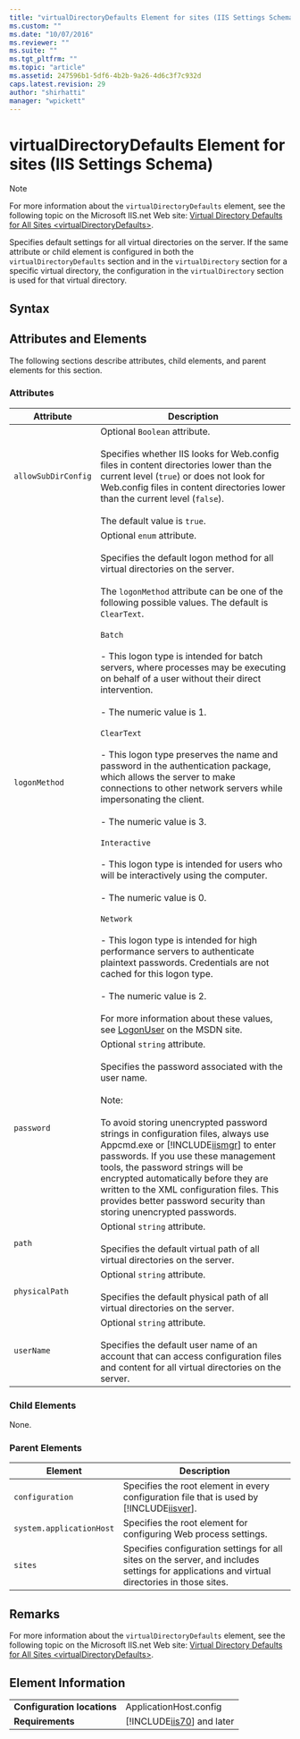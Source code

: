 ```yaml
---
title: "virtualDirectoryDefaults Element for sites (IIS Settings Schema) | Microsoft Docs"
ms.custom: ""
ms.date: "10/07/2016"
ms.reviewer: ""
ms.suite: ""
ms.tgt_pltfrm: ""
ms.topic: "article"
ms.assetid: 247596b1-5df6-4b2b-9a26-4d6c3f7c932d
caps.latest.revision: 29
author: "shirhatti"
manager: "wpickett"
---
```

# virtualDirectoryDefaults Element for sites (IIS Settings Schema)
> [!NOTE]
>  For more information about the `virtualDirectoryDefaults` element, see the following topic on the Microsoft IIS.net Web site: [Virtual Directory Defaults for All Sites \<virtualDirectoryDefaults>](http://www.iis.net/ConfigReference/system.applicationHost/sites/virtualDirectoryDefaults).  
  
 Specifies default settings for all virtual directories on the server. If the same attribute or child element is configured in both the `virtualDirectoryDefaults` section and in the `virtualDirectory` section for a specific virtual directory, the configuration in the `virtualDirectory` section is used for that virtual directory.  
  
## Syntax  
  
## Attributes and Elements  
 The following sections describe attributes, child elements, and parent elements for this section.  
  
### Attributes  
  
|Attribute|Description|  
|---------------|-----------------|  
|`allowSubDirConfig`|Optional `Boolean` attribute.<br /><br /> Specifies whether IIS looks for Web.config files in content directories lower than the current level (`true`) or does not look for Web.config files in content directories lower than the current level (`false`).<br /><br /> The default value is `true`.|  
|`logonMethod`|Optional `enum` attribute.<br /><br /> Specifies the default logon method for all virtual directories on the server.<br /><br /> The `logonMethod` attribute can be one of the following possible values. The default is `ClearText`.<br /><br /> `Batch`<br /><br /> - This logon type is intended for batch servers, where processes may be executing on behalf of a user without their direct intervention.<br /><br /> - The numeric value is 1.<br /><br /> `ClearText`<br /><br /> - This logon type preserves the name and password in the authentication package, which allows the server to make connections to other network servers while impersonating the client.<br /><br /> - The numeric value is 3.<br /><br /> `Interactive`<br /><br /> - This logon type is intended for users who will be interactively using the computer.<br /><br /> - The numeric value is 0.<br /><br /> `Network`<br /><br /> - This logon type is intended for high performance servers to authenticate plaintext passwords. Credentials are not cached for this logon type.<br /><br /> - The numeric value is 2.<br /><br /> For more information about these values, see [LogonUser](http://msdn2.microsoft.com/en-us/library/aa378184.aspx) on the MSDN site.|  
|`password`|Optional `string` attribute.<br /><br /> Specifies the password associated with the user name.<br /><br /> Note:<br /><br /> To avoid storing unencrypted password strings in configuration files, always use Appcmd.exe or [!INCLUDE[iismgr](../../reference/admin/includes/iismgr-md.md)] to enter passwords. If you use these management tools, the password strings will be encrypted automatically before they are written to the XML configuration files. This provides better password security than storing unencrypted passwords.|  
|`path`|Optional `string` attribute.<br /><br /> Specifies the default virtual path of all virtual directories on the server.|  
|`physicalPath`|Optional `string` attribute.<br /><br /> Specifies the default physical path of all virtual directories on the server.|  
|`userName`|Optional `string` attribute.<br /><br /> Specifies the default user name of an account that can access configuration files and content for all virtual directories on the server.|  
  
### Child Elements  
 None.  
  
### Parent Elements  
  
|Element|Description|  
|-------------|-----------------|  
|`configuration`|Specifies the root element in every configuration file that is used by [!INCLUDE[iisver](../../reference/admin/includes/iisver-md.md)].|  
|`system.applicationHost`|Specifies the root element for configuring Web process settings.|  
|`sites`|Specifies configuration settings for all sites on the server, and includes settings for applications and virtual directories in those sites.|  
  
## Remarks  
 For more information about the `virtualDirectoryDefaults` element, see the following topic on the Microsoft IIS.net Web site: [Virtual Directory Defaults for All Sites \<virtualDirectoryDefaults>](http://www.iis.net/ConfigReference/system.applicationHost/sites/virtualDirectoryDefaults).  
  
## Element Information  
  
|||  
|-|-|  
|**Configuration locations**|ApplicationHost.config|  
|**Requirements**|[!INCLUDE[iis70](../../reference/admin/includes/iis70-md.md)] and later|